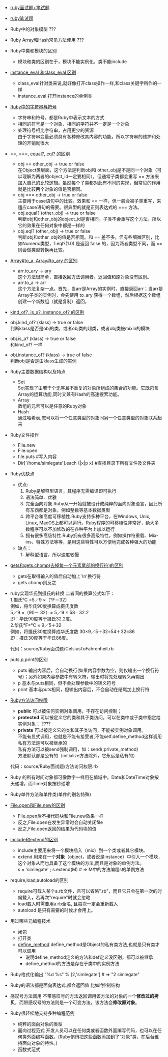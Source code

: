 * [ruby面试题+笔试题](http://www.mianwww.com/html/category/it-interview/ruby)
* [ruby笔试题](http://www.jobui.com/mianshiti/it/ruby/?n=1)
* Ruby中的对象模型  ???

* Ruby Array和Hash常见方法使用  ???

* Ruby中类和模块的区别
  * 模块和类的区别在于，模块不能实例化，类不能include

* [instance_eval 和class_eval 区别](http://ruby-china.org/topics/2442)
  * class_eval针对类来说,就好像打开class操作一样,和class关键字所作的一样
  * instance_eval 打开instance的单例类

* [Ruby中的字符串与符号](http://blog.csdn.net/besfanfei/article/details/7966987)
  * 字符串和符号，都是Ruby中表示文本的方式
  * 相同的符号是一个对象，相同的字符并不一定是一个对象
  * 处理符号相比字符串，占用更少的资源  
    由于字符串变量必须具有各种修改其内容的功能，所以字符串的维护和处理的开销就很大

* [==, ===, equal?, eql? 的区别](http://darkbaby123.iteye.com/blog/604678)
  * obj == other_obj  ->  true or false  
  在Object类层面，这个方法是判断obj和 other_obj是不是同一个对象（可以理解为两者的object_id一定要相同）。但通常子类都会重写 == 方法来加入自己的比较逻辑。虽然每个子类都对此有不同的实现，但常见的作用就是比较两个对象的值是否相同。
  * obj === other_obj  ->  true or false  
  主要用于case语句中的比较。效果和 == 一样，但一般会被子类重写，来适应case语句的需要。很典型的就是正则表达式的 === 方法。
  * obj.equal? (other_obj)  ->  true or false  
  判断obj和other_obj的object_id是否相同。子类不会重写这个方法。所以它的效果在任何对象中都是一样的
  * obj.eql? (other_obj)  ->  true or false   
  判断obj和other_obj的值是否相同。和 == 差不多，但有些细微区别，比如Numeric类型，1.eql?(1.0) 是返回 false 的，因为两者类型不同，而 == 则会做类型转换再比较。

* [Array#to_a, Array#to_ary 的区别](http://darkbaby123.iteye.com/blog/604678)
  * arr.to_ary   ->  ary  
  这个方法很简单，直接返回方法调用者。返回值和原对象没有区别。
  * arr.to_a   ->  arr  
  这个方法复杂一点。首先，当arr是Array的实例时，直接返回arr；当arr是Array子类的实例时，会先使用 to_ary 获得一个数组，然后根据这个数组创建一个新数组（就是复制）返回。

* [kind_of?, is_a?, instance_of? 的区别](http://darkbaby123.iteye.com/blog/604678)
 * obj.kind_of? (klass)  ->  true or false  
 判断klass是否是obj的类，或者obj类的超类，或者obj类被mixin的模块
 * obj.is_a? (klass)  ->  true or false  
 和kind_of? 一样
 * obj.instance_of? (klass)  ->  true of false  
 判断obj是否是由klass生成的实例

* Ruby主要数据结构以及特点
  * Set  
  Set实现了由若干个无序且不重复的对象所组成的集合的功能。它既包含Array的运算功能,同时又兼有Hash的高速搜索功能。
  * Array  
  数组的元素可以是任意的Ruby对象
  * Hash  
  通过哈希表,您可以将一个任意类型的对象同另一个任意类型的对象联系起来

* Ruby文件操作
  * File.new
  * File.open
  * file.puts #写入内容
  * Dir['/home/simlegate'].each {|x|p x}  #查找目录下所有文件及文件夹

* Ruby优缺点  
  * 优点:
    1. Ruby是解释型语言，其程序无需编译即可执行  
    2. 语法简单、优雅  
    3. 完全面向对象.Ruby从一开始就被设计成纯粹的面向对象语言，因此所有东西都是对象，例如整数等基本数据类型  
    4. 跨平台和高度可移植性.Ruby支持多种平台，在Windows, Unix, Linux, MacOS上都可以运行。Ruby程序的可移植性非常好，绝大多数程序可以不加修改的在各种平台上加以运行
    5. 拥有很多高级特性.Ruby拥有很多高级特性，例如操作符重载、Mix-ins、特殊方法等等，是用这些特性可以方便地完成各种强大的功能
  * 缺点：
    1. 解释型语言，所以速度较慢

* [gets和gets.chomp(去掉每一个元素尾部的换行符)的区别](http://chita.blog.51cto.com/2536781/717737)
  * gets在取得输入的值后自动加上'\n'换行符
  * gets.chomp则反之

* ruby实现华氏到摄氏的转换
  二者间的换算公式如下：  
  1.摄氏℃ =5／9 ×（°F－32）  
  例如，将华氏90度换算成摄氏度数  
  5／9 ×（90－ 32）= 5／9 × 58= 32.2  
  即：华氏90度等于摄氏32.2度。  
  2.华氏°F=℃ × 9／5＋32  
  例如，将摄氏30度换算成华氏度数 
  30×9／5＋32=54＋32=86  
  即：摄氏30度等干华氏86度。  

  代码：source/Ruby面试题/CelsiusToFahrenheit.rb

* puts,p,print的区别
  * puts 输出内容后，会自动换行(如果内容参数为空，则仅输出一个换行符号)；另外如果内容参数中有转义符，输出时将先处理转义再输出
  * p 基本与puts相同，但不会处理参数中的转义符号
  * print 基本与puts相同，但输出内容后，不会自动在结尾加上换行符

* [Ruby方法访问权限](http://blog.csdn.net/magneto7/article/details/9150445)
  * **public**       可以被任何实例对象调用，不存在访问控制；
  * **protected**    可以被定义它的类和其子类访问，可以在类中或子类中指定给实例对象； ????
  * **private**      可以被定义它的类和其子类访问，不能被实例对象调用。  
                     不能有显式调用，也就是不能有接受者,不能self.define_method这样调用  
                     私有方法是可以被继承的  
                     私有方法可以被send强制调用，如：send(:private_method)  
  方法默认都是公有的（initialize方法除外，它永远是私有的）

  代码：source/Ruby面试题/方法访问权限.rb

* Ruby 的所有时间对象都可像数字一样用在值域中。Date和DateTime对象按天递增，而Time对象按秒递增
* Ruby单件方法和单件类(单件的别名特殊)

* [File.open和File.new的区别](http://blog.csdn.net/zl728/article/details/4994718)
  * File.open后不接代码块和File.new效果一样
  * 反之,File.open在发生异常时会自动关闭file
  * 反之,File.open返回的结果为代码块的值

* [include和extend的区别](http://vincent253.iteye.com/blog/135213)
  * include主要用来将一个模块插入（mix）到一个类或者其它模块。 
  * extend 用来在一个**对象**（object，或者说是instance）中引入一个模块，这个对象从而也具备了这个模块的方法,而且是对象的单例方法。  
    s = 'simlegate' ; s.extend(M)  # => M中的方法编程s的单例方法

* require,load,autoload的区别
  * require可载入某个a.rb文件，且可以省略".rb"，而且它只会在第一次的时候载入，若再次"require"时就会忽略
  * load载入时需要用a.rb全名, 且每次一定会重新载入 
  * autoload 是只有需要的时候才会用上。

* 用过哪些元编程技术
  * 闭包
  * 打开类
  * [define_method](http://anleb.iteye.com/blog/1613912) define_method是Object的私有类方法,也就是只有类才可以调用
    * 说明define_method定义的方法和def定义没区别，都可以被继承 
    * define_method的方法是存在于类中的实例方法 

* Ruby格式化输出
  "%d %s" % [2,'simlegate'] # => "2 simlegate"

* Ruby的语法都是面向表达式,都会返回值
  比如if控制结构  

* 感叹号方法调用
  不带感叹号的方法返回调用该方法的对象的一个**修改过的拷贝**，而带感叹号的方法则是一个可变方法，该方法会**修改原对象**。

* Ruby很轻松地支持多种编程范例
  * 纯粹的面向对象的类型
  * 面向过程范式
    开发人员可以在任何类或者函数外面编写代码，也可以在任何类外面编写函数。(Ruby悄悄把这些函数添加到了“对象”类，在后台维持面向对象的特性。)
  * 函数式范式

